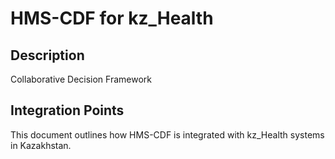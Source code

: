 # HMS-CDF for kz_Health

## Description

Collaborative Decision Framework

## Integration Points

This document outlines how HMS-CDF is integrated with kz_Health systems in Kazakhstan.

